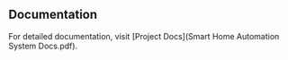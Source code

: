 
## Documentation

For detailed documentation, visit [Project Docs](Smart Home Automation System  Docs.pdf).
